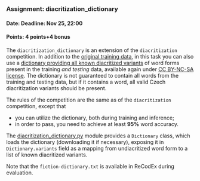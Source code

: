 ### Assignment: diacritization_dictionary
#### Date: Deadline: Nov 25, 22:00
#### Points: 4 points+4 bonus

The `diacritization_dictionary` is an extension of the `diacritization` competition.
In addition to the [original training data](https://ufal.mff.cuni.cz/~courses/npfl129/2425/datasets/fiction-train.txt),
in this task you can also use a [dictionary providing all known diacritized
variants](https://ufal.mff.cuni.cz/~courses/npfl129/2425/datasets/fiction-dictionary.txt)
of word forms present in the training _and testing_ data, available again under
[CC BY-NC-SA license](https://ufal.mff.cuni.cz/~courses/npfl129/2425/datasets/fiction-dictionary.LICENSE).
The dictionary is not guaranteed to contain all words from the training and
testing data, but if it contains a word, all valid Czech diacritization variants
should be present.

The rules of the competition are the same as of the `diacritization` competition,
except that
- you can utilize the dictionary, both during training and inference;
- in order to pass, you need to achieve at least **95%** word accuracy.

The [diacritization_dictionary.py](https://github.com/ufal/npfl129/tree/master/labs/06/diacritization_dictionary.py)
module provides a `Dictionary` class, which loads the dictionary
(downloading it if necessary), exposing it in `Dictionary.variants` field
as a mapping from undiacritized word form to a list of known diacritized
variants.

Note that the `fiction-dictionary.txt` is available in ReCodEx during evaluation.
